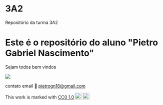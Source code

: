 # 3A2

Repositório da turma 3A2

# Este é o repositório do aluno "Pietro Gabriel Nascimento"

Sejam todos bem vindos
    
![](https://media1.tenor.com/m/xr-HJ_EtdggAAAAC/cr7eu-sou-melhor.gif)

contato email 📧 pietrogn18@gmail.com

<p xmlns:cc="http://creativecommons.org/ns#" >This work is marked with <a href="https://creativecommons.org/publicdomain/zero/1.0/?ref=chooser-v1" target="_blank" rel="license noopener noreferrer" style="display:inline-block;">CC0 1.0<img style="height:22px!important;margin-left:3px;vertical-align:text-bottom;" src="https://mirrors.creativecommons.org/presskit/icons/cc.svg?ref=chooser-v1" alt=""><img style="height:22px!important;margin-left:3px;vertical-align:text-bottom;" src="https://mirrors.creativecommons.org/presskit/icons/zero.svg?ref=chooser-v1" alt=""></a></p>


